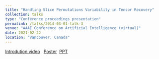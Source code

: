 ```yaml
---
title: "Handling Slice Permutations Variability in Tensor Recovery"
collection: talks
type: "Conference proceedings presentation"
permalink: /talks/2014-03-01-talk-3
venue: "AAAI Conference on Artificial Intelligence (virtual)"
date: 2021-02-22 
location: "Vancouver, Canada"
---
```

[Introdution video](https://aaai-2022.virtualchair.net/poster_aaai8021)    &nbsp;
[Poster](https://github.com/jzheng20/jzheng20.github.io/tree/master/files/Poster_aaai_handling.pdf)&nbsp;
[PPT](https://github.com/jzheng20/jzheng20.github.io/tree/master/files/AAAI2022_JZ3.pptx)

 
